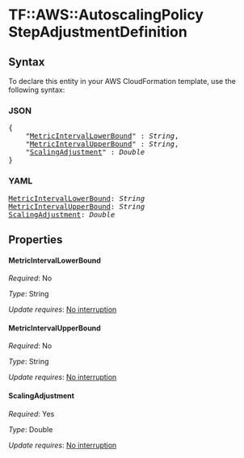 # TF::AWS::AutoscalingPolicy StepAdjustmentDefinition

## Syntax

To declare this entity in your AWS CloudFormation template, use the following syntax:

### JSON

<pre>
{
    "<a href="#metricintervallowerbound" title="MetricIntervalLowerBound">MetricIntervalLowerBound</a>" : <i>String</i>,
    "<a href="#metricintervalupperbound" title="MetricIntervalUpperBound">MetricIntervalUpperBound</a>" : <i>String</i>,
    "<a href="#scalingadjustment" title="ScalingAdjustment">ScalingAdjustment</a>" : <i>Double</i>
}
</pre>

### YAML

<pre>
<a href="#metricintervallowerbound" title="MetricIntervalLowerBound">MetricIntervalLowerBound</a>: <i>String</i>
<a href="#metricintervalupperbound" title="MetricIntervalUpperBound">MetricIntervalUpperBound</a>: <i>String</i>
<a href="#scalingadjustment" title="ScalingAdjustment">ScalingAdjustment</a>: <i>Double</i>
</pre>

## Properties

#### MetricIntervalLowerBound

_Required_: No

_Type_: String

_Update requires_: [No interruption](https://docs.aws.amazon.com/AWSCloudFormation/latest/UserGuide/using-cfn-updating-stacks-update-behaviors.html#update-no-interrupt)

#### MetricIntervalUpperBound

_Required_: No

_Type_: String

_Update requires_: [No interruption](https://docs.aws.amazon.com/AWSCloudFormation/latest/UserGuide/using-cfn-updating-stacks-update-behaviors.html#update-no-interrupt)

#### ScalingAdjustment

_Required_: Yes

_Type_: Double

_Update requires_: [No interruption](https://docs.aws.amazon.com/AWSCloudFormation/latest/UserGuide/using-cfn-updating-stacks-update-behaviors.html#update-no-interrupt)

